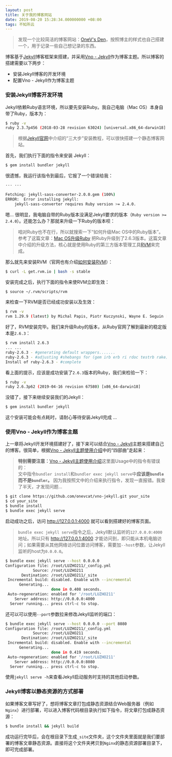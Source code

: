 ```yaml
---
layout: post
title: 关于我的博客网站
date: 2019-08-20 15:28:34.000000000 +08:00
tags: 不知所云
---
```


>发现一个比较简洁的博客网站：[OneV's Den](https://onevcat.com/)，按照博主的样式也自己搭建一个，用于记录一些自己想记录的东西。

博客基于[Jekyll](https://jekyllrb.com/)博客框架来搭建，并采用[Vno - Jekyll](https://github.com/onevcat/vno-jekyll)作为博客主题。所以博客的搭建需要以下两步：

- 安装Jekyll博客的开发环境
- 配置Vno - Jekyll作为博客主题

### 安装Jekyll博客开发环境
Jekyll依赖Ruby语言环境，所以要先安装Ruby。我自己电脑（Mac OS）本身自带了Ruby，版本为：

```bash
$ ruby -v
ruby 2.3.7p456 (2018-03-28 revision 63024) [universal.x86_64-darwin18]
```

>根据[Jekyll官网](https://jekyllrb.com/)中介绍的“三大步”安装教程，可以很快搭建一个静态博客网站。

首先，我们执行下面的指令来安装 Jekyll：

```bash
$ gem install bundler jekyll
```

很遗憾，我运行该指令到最后，它报了一个错误给我：

```bash
··· ···

Fetching: jekyll-sass-converter-2.0.0.gem (100%)
ERROR:  Error installing jekyll:
	jekyll-sass-converter requires Ruby version >= 2.4.0.
```

嗯... 很明显，我电脑自带的Ruby版本没满足Jekyll要求的版本（`Ruby version >= 2.4.0`）。还能怎么办？那就来升级一下Ruby的版本呗：

>咱对Ruby也不在行，所以就搜索一下“如何升级Mac OS中的Ruby版本”。参考了这篇文章：[Mac OS升级Ruby](https://www.jianshu.com/p/a575aff064e3) 把Ruby升级到了2.6.3版本。这篇文章中介绍的升级方法，核心就是使用Ruby的第三方版本管理工具[RVM](http://rvm.io/)来完成。

那么就先来安装RVM（官网也有介绍[如何安装RVM](http://rvm.io/)）：

```bash
$ curl -L get.rvm.io | bash -s stable
```

安装完成之后，执行下面的指令来使RVM立即生效：

```bash
$ source ~/.rvm/scripts/rvm
```

来检查一下RVM是否已经成功安装以及生效：

```bash
$ rvm -v
rvm 1.29.9 (latest) by Michal Papis, Piotr Kuczynski, Wayne E. Seguin [https://rvm.io]
```

好了，RVM安装完毕。我们来升级Ruby的版本，从Ruby官网了解到最新的稳定版本是`2.6.3`：
```bash
$ rvm install 2.6.3
... ...
ruby-2.6.3 - #generating default wrappers.......
ruby-2.6.3 - #adjusting #shebangs for (gem irb erb ri rdoc testrb rake).
Install of ruby-2.6.3 - #complete
```

看上面的提示，应该是成功安装了`2.6.3`版本的Ruby，我们来检验一下：

```bash
$ ruby -v
ruby 2.6.3p62 (2019-04-16 revision 67580) [x86_64-darwin18]
```

没错了，接下来继续安装我们的Jekyll：
                           
```bash
$ gem install bundler jekyll
```

这个安装可能会有点耗时，请耐心等待安装Jekyll完成 ...

### 使用Vno - Jekyll作为博客主题

上一章将Jekyll开发环境搭建好了，接下来可以结合[Vno - Jekyll](https://github.com/onevcat/vno-jekyll)主题来搭建自己的博客。很简单，根据[Vno - Jekyll主题使用介绍](https://vno.onevcat.com/2016/02/hello-world-vno/)中的“四部曲”走起来：

>**特别需要注意：**[Vno - Jekyll主题使用介绍](https://vno.onevcat.com/2016/02/hello-world-vno/)这里面Usage中的指令有错误的：<br />
>文中指令`bundler install`和`bundler exec jekyll serve`中**应该是`bundle`而不是`bundler`。** 因为我按照文中的介绍来执行指令，发现一直报错。我查了半天，才发现问题...

```bash
$ git clone https://github.com/onevcat/vno-jekyll.git your_site
$ cd your_site
$ bundle install
$ bundle exec jekyll serve
```

启动成功之后，访问 <a href="http://127.0.0.1:4000" target="_blank">http://127.0.0.1:4000</a> 就可以看到搭建好的博客页面。

>`bundle exec jekyll serve`指令之后，Jekyll默认监听的`127.0.0.0:4000`地址。所以只有 <a>http://127.0.0.1:4000</a> 才能访问到，即只能从本机电脑访问；如果需要从其他网络访问位置访问博客，需要加`--host`参数，让Jekyll监听的host为`0.0.0.0`。

```bash
$ bundle exec jekyll serve --host 0.0.0.0
Configuration file: /root/LUZHO211/_config.yml
            Source: /root/LUZHO211
       Destination: /root/LUZHO211/_site
 Incremental build: disabled. Enable with --incremental
      Generating...
                    done in 0.408 seconds.
 Auto-regeneration: enabled for '/root/LUZHO211'
    Server address: http://0.0.0.0:4000
  Server running... press ctrl-c to stop.
```

还可以可以使用`--port`参数拉来修改Jekyll监听的端口：

```bash
$ bundle exec jekyll serve --host 0.0.0.0 --port 8080
Configuration file: /root/LUZHO211/_config.yml
            Source: /root/LUZHO211
       Destination: /root/LUZHO211/_site
 Incremental build: disabled. Enable with --incremental
      Generating...
                    done in 0.419 seconds.
 Auto-regeneration: enabled for '/root/LUZHO211'
    Server address: http://0.0.0.0:8080
  Server running... press ctrl-c to stop.
```

使用`jekyll serve -h`来查看Jekyll启动服务时支持的其他启动参数。

### Jekyll博客以静态资源的方式部署

如果博客文章写好了，想将博客文章打包成静态资源结合Web服务器（例如`Nginx`）进行部署，可以进入博客代码根目录执行如下指令，将文章打包成静态资源：

```bash
$ bundle install && jekyll build
```

成功运行完毕后，会在根目录下生成`_site`文件夹，这个文件夹里面就是我们要部署的博客文章静态资源。直接将这个文件夹拷贝到`Nginx`的静态资源部署目录下，即可完成部署。






